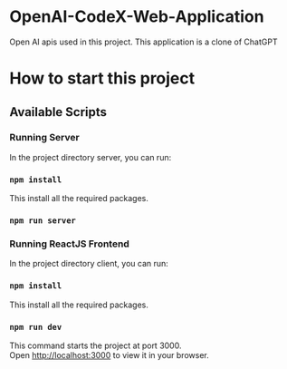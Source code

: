 # OpenAI-CodeX-Web-Application

Open AI apis used in this project. This application is a clone of ChatGPT

# How to start this project

## Available Scripts

### Running Server

In the project directory server, you can run:

### `npm install`

This install all the required packages.

### `npm run server`

### Running ReactJS Frontend

In the project directory client, you can run:

### `npm install`

This install all the required packages.

### `npm run dev`

This command starts the project at port 3000.\
Open [http://localhost:3000](http://localhost:3000) to view it in your browser.
